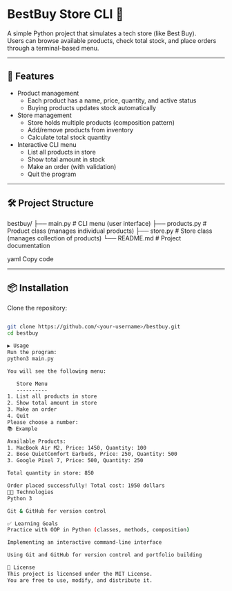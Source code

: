 # BestBuy Store CLI 🛒

A simple Python project that simulates a tech store (like Best Buy).  
Users can browse available products, check total stock, and place orders through a terminal-based menu.

---

## 🚀 Features
- Product management  
  - Each product has a name, price, quantity, and active status  
  - Buying products updates stock automatically  
- Store management  
  - Store holds multiple products (composition pattern)  
  - Add/remove products from inventory  
  - Calculate total stock quantity  
- Interactive CLI menu  
  - List all products in store  
  - Show total amount in stock  
  - Make an order (with validation)  
  - Quit the program  

---

## 🛠️ Project Structure
bestbuy/
├── main.py # CLI menu (user interface)
├── products.py # Product class (manages individual products)
├── store.py # Store class (manages collection of products)
└── README.md # Project documentation

yaml
Copy code

---

## 📦 Installation
Clone the repository:
```bash

git clone https://github.com/<your-username>/bestbuy.git
cd bestbuy

▶️ Usage
Run the program:
python3 main.py

You will see the following menu:

   Store Menu
   ----------
1. List all products in store
2. Show total amount in store
3. Make an order
4. Quit
Please choose a number:
📚 Example

Available Products:
1. MacBook Air M2, Price: 1450, Quantity: 100
2. Bose QuietComfort Earbuds, Price: 250, Quantity: 500
3. Google Pixel 7, Price: 500, Quantity: 250

Total quantity in store: 850

Order placed successfully! Total cost: 1950 dollars
🧑‍💻 Technologies
Python 3

Git & GitHub for version control

✅ Learning Goals
Practice with OOP in Python (classes, methods, composition)

Implementing an interactive command-line interface

Using Git and GitHub for version control and portfolio building

📄 License
This project is licensed under the MIT License.
You are free to use, modify, and distribute it.